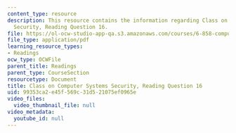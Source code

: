 ```yaml
---
content_type: resource
description: This resource contains the information regarding Class on Computer Systems
  Security, Reading Question 16.
file: https://ol-ocw-studio-app-qa.s3.amazonaws.com/courses/6-858-computer-systems-security-fall-2014/99353ca2e45f569c31d521075ef0965e_MIT6_858F14_Reading16.pdf
file_type: application/pdf
learning_resource_types:
- Readings
ocw_type: OCWFile
parent_title: Readings
parent_type: CourseSection
resourcetype: Document
title: Class on Computer Systems Security, Reading Question 16
uid: 99353ca2-e45f-569c-31d5-21075ef0965e
video_files:
  video_thumbnail_file: null
video_metadata:
  youtube_id: null
---
```

